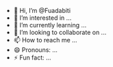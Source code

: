 - 👋 Hi, I’m @Fuadabiti
- 👀 I’m interested in ...
- 🌱 I’m currently learning ...
- 💞️ I’m looking to collaborate on ...
- 📫 How to reach me ...
- 😄 Pronouns: ...
- ⚡ Fun fact: ...

<!---
Fuadabiti/Fuadabiti is a ✨ special ✨ repository because its `README.md` (this file) appears on your GitHub profile.
You can click the Preview link to take a look at your changes.
--->

